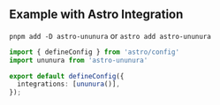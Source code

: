 ## Example with Astro Integration

`pnpm add -D astro-ununura` or `astro add astro-ununura`

```ts
import { defineConfig } from 'astro/config'
import ununura from 'astro-ununura'

export default defineConfig({
  integrations: [ununura()],
});
```